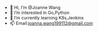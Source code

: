 - 👋 Hi, I’m @Joanne Wang
- 👀 I’m interested in Go,Python
- 🌱 I’m currently learning K8s,Jenkins
- 📫 Email:joanna.wang199112@gmail.com

<!---
Joannawang1991/Joannawang1991 is a ✨ special ✨ repository because its `README.md` (this file) appears on your GitHub profile.
You can click the Preview link to take a look at your changes.
--->
